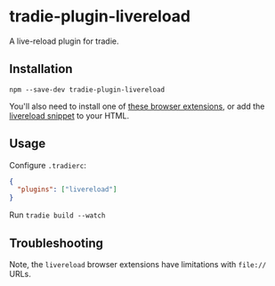 # tradie-plugin-livereload

A live-reload plugin for tradie.

## Installation

    npm --save-dev tradie-plugin-livereload

You'll also need to install one of [these browser extensions](http://livereload.com/extensions/), or add the [livereload snippet](http://feedback.livereload.com/knowledgebase/articles/86180-how-do-i-add-the-script-tag-manually) to your HTML.

## Usage

Configure `.tradierc`:

```json
{
  "plugins": ["livereload"]
}
```

Run `tradie build --watch`

## Troubleshooting

Note, the `livereload` browser extensions have limitations with `file://` URLs.
